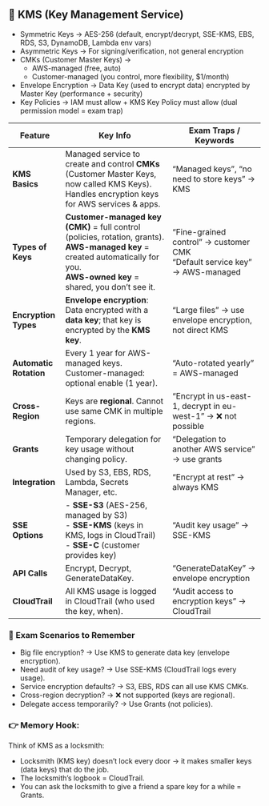 ## 🔑 KMS (Key Management Service)

- Symmetric Keys → AES-256 (default, encrypt/decrypt, SSE-KMS, EBS, RDS, S3, DynamoDB, Lambda env vars)
- Asymmetric Keys → For signing/verification, not general encryption
- CMKs (Customer Master Keys) →
  - AWS-managed (free, auto)
  - Customer-managed (you control, more flexibility, $1/month)
- Envelope Encryption → Data Key (used to encrypt data) encrypted by Master Key (performance + security)
- Key Policies → IAM must allow + KMS Key Policy must allow (dual permission model = exam trap)

| Feature                | Key Info                                                                                                                                                                                 | Exam Traps / Keywords                                                          |
| ---------------------- | ---------------------------------------------------------------------------------------------------------------------------------------------------------------------------------------- | ------------------------------------------------------------------------------ |
| **KMS Basics**         | Managed service to create and control **CMKs** (Customer Master Keys, now called KMS Keys). Handles encryption keys for AWS services & apps.                                             | “Managed keys”, “no need to store keys” → KMS                                  |
| **Types of Keys**      | **Customer-managed key (CMK)** = full control (policies, rotation, grants). <br> **AWS-managed key** = created automatically for you. <br> **AWS-owned key** = shared, you don’t see it. | “Fine-grained control” → customer CMK <br> “Default service key” → AWS-managed |
| **Encryption Types**   | **Envelope encryption**: Data encrypted with a **data key**; that key is encrypted by the **KMS key**.                                                                                   | “Large files” → use envelope encryption, not direct KMS                        |
| **Automatic Rotation** | Every 1 year for AWS-managed keys. <br> Customer-managed: optional enable (1 year).                                                                                                      | “Auto-rotated yearly” = AWS-managed                                            |
| **Cross-Region**       | Keys are **regional**. Cannot use same CMK in multiple regions.                                                                                                                          | “Encrypt in us-east-1, decrypt in eu-west-1” → ❌ not possible                  |
| **Grants**             | Temporary delegation for key usage without changing policy.                                                                                                                              | “Delegation to another AWS service” → use grants                               |
| **Integration**        | Used by S3, EBS, RDS, Lambda, Secrets Manager, etc.                                                                                                                                      | “Encrypt at rest” → always KMS                                                 |
| **SSE Options**        | - **SSE-S3** (AES-256, managed by S3) <br> - **SSE-KMS** (keys in KMS, logs in CloudTrail) <br> - **SSE-C** (customer provides key)                                                      | “Audit key usage” → SSE-KMS                                                    |
| **API Calls**          | Encrypt, Decrypt, GenerateDataKey.                                                                                                                                                       | “GenerateDataKey” → envelope encryption                                        |
| **CloudTrail**         | All KMS usage is logged in CloudTrail (who used the key, when).                                                                                                                          | “Audit access to encryption keys” → CloudTrail                                 |

### 🎯 Exam Scenarios to Remember
- Big file encryption? → Use KMS to generate data key (envelope encryption).
- Need audit of key usage? → Use SSE-KMS (CloudTrail logs every usage).
- Service encryption defaults? → S3, EBS, RDS can all use KMS CMKs.
- Cross-region decryption? → ❌ not supported (keys are regional).
- Delegate access temporarily? → Use Grants (not policies).

### 👉 Memory Hook:
Think of KMS as a locksmith:
- Locksmith (KMS key) doesn’t lock every door → it makes smaller keys (data keys) that do the job.
- The locksmith’s logbook = CloudTrail.
- You can ask the locksmith to give a friend a spare key for a while = Grants.